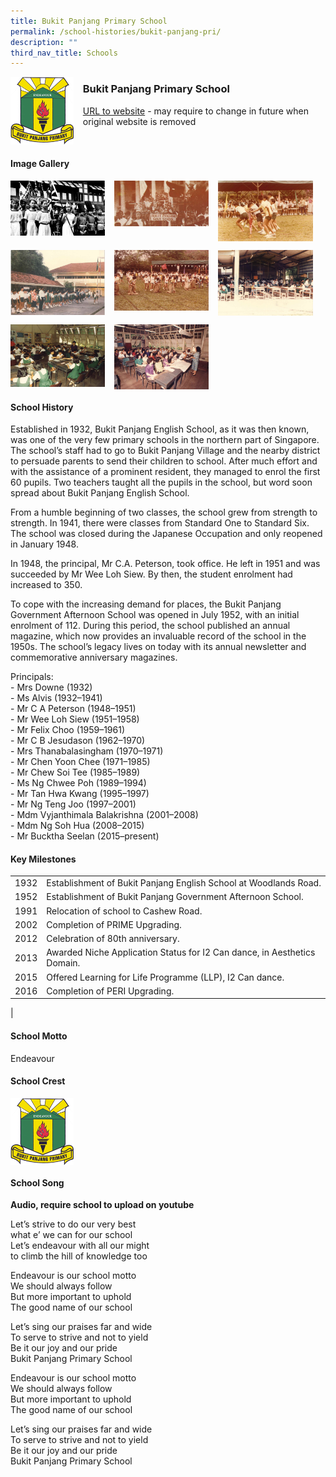 ```yaml
---
title: Bukit Panjang Primary School
permalink: /school-histories/bukit-panjang-pri/
description: ""
third_nav_title: Schools
---
```

<img src="/images/bukitpanjangpri1.png" style="width:20%;margin-right:15px;" align = "left">

### **Bukit Panjang Primary School**
[URL to website](https://www.bukitpanjangpri.moe.edu.sg/) - may require to change in future when original website is removed

<br clear="left">

#### **Image Gallery**

<p><a href="https://staging.d1yxymztqoj7qn.amplifyapp.com/images/bukitpanjangpri2.jpg">  
<img src="/images/bukitpanjangpri2.jpg" style="width:30%;margin-right:15px;" align = "left">
</a></p>

<p><a href="https://staging.d1yxymztqoj7qn.amplifyapp.com/images/bukitpanjangpri3.jpg">  
<img src="/images/bukitpanjangpri3.jpg" style="width:30%;margin-right:15px;" align = "left">
</a></p>

<p><a href="https://staging.d1yxymztqoj7qn.amplifyapp.com/images/bukitpanjangpri4.jpg">  
<img src="/images/bukitpanjangpri4.jpg" style="width:30%;margin-right:15px;" align = "left">
</a></p>

<br clear="left">

<p><a href="https://staging.d1yxymztqoj7qn.amplifyapp.com/images/bukitpanjangpri5.jpg">  
<img src="/images/bukitpanjangpri5.jpg" style="width:30%;margin-right:15px;" align = "left">
</a></p>

<p><a href="https://staging.d1yxymztqoj7qn.amplifyapp.com/images/bukitpanjangpri6.jpg">  
<img src="/images/bukitpanjangpri6.jpg" style="width:30%;margin-right:15px;" align = "left">
</a></p>

<p><a href="https://staging.d1yxymztqoj7qn.amplifyapp.com/images/bukitpanjangpri7.jpg">  
<img src="/images/bukitpanjangpri7.jpg" style="width:30%;margin-right:15px;" align = "left">
</a></p>

<br clear="left">

<p><a href="https://staging.d1yxymztqoj7qn.amplifyapp.com/images/bukitpanjangpri8.jpg">  
<img src="/images/bukitpanjangpri8.jpg" style="width:30%;margin-right:15px;" align = "left">
</a></p>

<p><a href="https://staging.d1yxymztqoj7qn.amplifyapp.com/images/bukitpanjangpri9.jpg">  
<img src="/images/bukitpanjangpri9.jpg" style="width:30%;margin-right:15px;" align = "left">
</a></p>

<br clear="left">

#### **School History**
Established in 1932, Bukit Panjang English School, as it was then known, was one of the very few primary schools in the northern part of Singapore. The school’s staff had to go to Bukit Panjang Village and the nearby district to persuade parents to send their children to school. After much effort and with the assistance of a prominent resident, they managed to enrol the first 60 pupils. Two teachers taught all the pupils in the school, but word soon spread about Bukit Panjang English School.   
  
From a humble beginning of two classes, the school grew from strength to strength. In 1941, there were classes from Standard One to Standard Six. The school was closed during the Japanese Occupation and only reopened in January 1948.  
  
In 1948, the principal, Mr C.A. Peterson, took office. He left in 1951 and was succeeded by Mr Wee Loh Siew. By then, the student enrolment had increased to 350.   
  
To cope with the increasing demand for places, the Bukit Panjang Government Afternoon School was opened in July 1952, with an initial enrolment of 112. During this period, the school published an annual magazine, which now provides an invaluable record of the school in the 1950s. The school’s legacy lives on today with its annual newsletter and commemorative anniversary magazines.  

Principals:<br>
\- Mrs Downe (1932)<br>
\- Ms Alvis (1932–1941)<br>
\- Mr C A Peterson (1948–1951)<br>
\- Mr Wee Loh Siew (1951–1958)<br>
\- Mr Felix Choo (1959–1961)<br>
\- Mr C B Jesudason (1962–1970)<br>
\- Mrs Thanabalasingham (1970–1971)<br>
\- Mr Chen Yoon Chee (1971–1985)<br>
\- Mr Chew Soi Tee (1985–1989)<br>
\- Ms Ng Chwee Poh (1989–1994)<br>
\- Mr Tan Hwa Kwang (1995–1997)<br>
\- Mr Ng Teng Joo (1997–2001)<br>
\- Mdm Vyjanthimala Balakrishna (2001–2008)<br>
\- Mdm Ng Soh Hua (2008–2015)<br>
\- Mr Bucktha Seelan (2015–present)

#### **Key Milestones**

|  |  |
|:---:|---|
| 1932 | Establishment of Bukit Panjang English School at Woodlands Road. |
| 1952 | Establishment of Bukit Panjang Government Afternoon School. |
| 1991 | Relocation of school to Cashew Road. |
| 2002 | Completion of PRIME Upgrading. |
| 2012 | Celebration of 80th anniversary. |
| 2013 | Awarded Niche Application Status for I2 Can dance, in Aesthetics Domain. |
| 2015 | Offered Learning for Life Programme (LLP), I2 Can dance. |
| 2016 | Completion of PERI Upgrading. |
|

#### **School Motto**
Endeavour

#### **School Crest**
<img src="/images/bukitpanjangpri1.png" style="width:20%;margin-right:15px;" align = "left">

<br clear="left">

#### **School Song**
**Audio, require school to upload on youtube**

Let’s strive to do our very best<br>
what e’ we can for our school<br>
Let’s endeavour with all our might<br>
to climb the hill of knowledge too

Endeavour is our school motto<br>
We should always follow<br>
But more important to uphold<br>
The good name of our school

Let’s sing our praises far and wide<br>
To serve to strive and not to yield<br>
Be it our joy and our pride<br>
Bukit Panjang Primary School

Endeavour is our school motto<br>
We should always follow<br>
But more important to uphold<br>
The good name of our school

Let’s sing our praises far and wide<br>
To serve to strive and not to yield<br>
Be it our joy and our pride<br>
Bukit Panjang Primary School